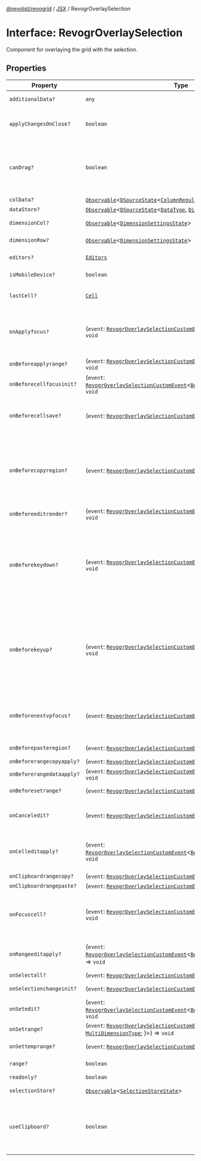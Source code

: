 [@revolist/revogrid](README.md) / [JSX](Namespace.JSX.md) / RevogrOverlaySelection

# Interface: RevogrOverlaySelection

Component for overlaying the grid with the selection.

## Properties

| Property | Type | Description | Defined in |
| ------ | ------ | ------ | ------ |
| `additionalData?` | `any` | Additional data to pass to renderer. | [src/components.d.ts:1867](https://github.com/revolist/revogrid/blob/babcd934a05d11632dc60c6964673e41a780bbb7/src/components.d.ts#L1867) |
| `applyChangesOnClose?` | `boolean` | If true applys changes when cell closes if not Escape. | [src/components.d.ts:1871](https://github.com/revolist/revogrid/blob/babcd934a05d11632dc60c6964673e41a780bbb7/src/components.d.ts#L1871) |
| `canDrag?` | `boolean` | Enable revogr-order-editor component (read more in revogr-order-editor component). Allows D&D. | [src/components.d.ts:1875](https://github.com/revolist/revogrid/blob/babcd934a05d11632dc60c6964673e41a780bbb7/src/components.d.ts#L1875) |
| `colData?` | [`Observable`](TypeAlias.Observable.md)\<[`DSourceState`](TypeAlias.DSourceState.md)\<[`ColumnRegular`](Interface.ColumnRegular.md), [`DimensionCols`](TypeAlias.DimensionCols.md)\>\> | Column data store. | [src/components.d.ts:1879](https://github.com/revolist/revogrid/blob/babcd934a05d11632dc60c6964673e41a780bbb7/src/components.d.ts#L1879) |
| `dataStore?` | [`Observable`](TypeAlias.Observable.md)\<[`DSourceState`](TypeAlias.DSourceState.md)\<[`DataType`](TypeAlias.DataType.md), [`DimensionRows`](TypeAlias.DimensionRows.md)\>\> | Row data store. | [src/components.d.ts:1883](https://github.com/revolist/revogrid/blob/babcd934a05d11632dc60c6964673e41a780bbb7/src/components.d.ts#L1883) |
| `dimensionCol?` | [`Observable`](TypeAlias.Observable.md)\<[`DimensionSettingsState`](Interface.DimensionSettingsState.md)\> | Dimension settings X. | [src/components.d.ts:1887](https://github.com/revolist/revogrid/blob/babcd934a05d11632dc60c6964673e41a780bbb7/src/components.d.ts#L1887) |
| `dimensionRow?` | [`Observable`](TypeAlias.Observable.md)\<[`DimensionSettingsState`](Interface.DimensionSettingsState.md)\> | Dimension settings Y. | [src/components.d.ts:1891](https://github.com/revolist/revogrid/blob/babcd934a05d11632dc60c6964673e41a780bbb7/src/components.d.ts#L1891) |
| `editors?` | [`Editors`](TypeAlias.Editors.md) | Custom editors register. | [src/components.d.ts:1895](https://github.com/revolist/revogrid/blob/babcd934a05d11632dc60c6964673e41a780bbb7/src/components.d.ts#L1895) |
| `isMobileDevice?` | `boolean` | Is mobile view mode. | [src/components.d.ts:1899](https://github.com/revolist/revogrid/blob/babcd934a05d11632dc60c6964673e41a780bbb7/src/components.d.ts#L1899) |
| `lastCell?` | [`Cell`](Interface.Cell.md) | Last real coordinates positions + 1. | [src/components.d.ts:1903](https://github.com/revolist/revogrid/blob/babcd934a05d11632dc60c6964673e41a780bbb7/src/components.d.ts#L1903) |
| `onApplyfocus?` | (`event`: [`RevogrOverlaySelectionCustomEvent`](Interface.RevogrOverlaySelectionCustomEvent.md)\<[`FocusRenderEvent`](Interface.FocusRenderEvent.md)\>) => `void` | Before cell get focused. To prevent the default behavior of applying the edit data, you can call `e.preventDefault()`. | [src/components.d.ts:1907](https://github.com/revolist/revogrid/blob/babcd934a05d11632dc60c6964673e41a780bbb7/src/components.d.ts#L1907) |
| `onBeforeapplyrange?` | (`event`: [`RevogrOverlaySelectionCustomEvent`](Interface.RevogrOverlaySelectionCustomEvent.md)\<[`FocusRenderEvent`](Interface.FocusRenderEvent.md)\>) => `void` | Before range applied. | [src/components.d.ts:1911](https://github.com/revolist/revogrid/blob/babcd934a05d11632dc60c6964673e41a780bbb7/src/components.d.ts#L1911) |
| `onBeforecellfocusinit?` | (`event`: [`RevogrOverlaySelectionCustomEvent`](Interface.RevogrOverlaySelectionCustomEvent.md)\<[`BeforeSaveDataDetails`](TypeAlias.BeforeSaveDataDetails.md)\>) => `void` | Before cell focus. | [src/components.d.ts:1915](https://github.com/revolist/revogrid/blob/babcd934a05d11632dc60c6964673e41a780bbb7/src/components.d.ts#L1915) |
| `onBeforecellsave?` | (`event`: [`RevogrOverlaySelectionCustomEvent`](Interface.RevogrOverlaySelectionCustomEvent.md)\<`any`\>) => `void` | Runs before cell save. Can be used to override or cancel original save. | [src/components.d.ts:1919](https://github.com/revolist/revogrid/blob/babcd934a05d11632dc60c6964673e41a780bbb7/src/components.d.ts#L1919) |
| `onBeforecopyregion?` | (`event`: [`RevogrOverlaySelectionCustomEvent`](Interface.RevogrOverlaySelectionCustomEvent.md)\<`any`\>) => `void` | Before clipboard copy happened. Validate data before copy. To prevent the default behavior of editing data and use your own implementation, call `e.preventDefault()`. | [src/components.d.ts:1923](https://github.com/revolist/revogrid/blob/babcd934a05d11632dc60c6964673e41a780bbb7/src/components.d.ts#L1923) |
| `onBeforeeditrender?` | (`event`: [`RevogrOverlaySelectionCustomEvent`](Interface.RevogrOverlaySelectionCustomEvent.md)\<[`FocusRenderEvent`](Interface.FocusRenderEvent.md)\>) => `void` | Before editor render. | [src/components.d.ts:1927](https://github.com/revolist/revogrid/blob/babcd934a05d11632dc60c6964673e41a780bbb7/src/components.d.ts#L1927) |
| `onBeforekeydown?` | (`event`: [`RevogrOverlaySelectionCustomEvent`](Interface.RevogrOverlaySelectionCustomEvent.md)\<`KeyboardEvent`\>) => `void` | Before key up event proxy, used to prevent key up trigger. If you have some custom behaviour event, use this event to check if it wasn't processed by internal logic. Call preventDefault(). | [src/components.d.ts:1931](https://github.com/revolist/revogrid/blob/babcd934a05d11632dc60c6964673e41a780bbb7/src/components.d.ts#L1931) |
| `onBeforekeyup?` | (`event`: [`RevogrOverlaySelectionCustomEvent`](Interface.RevogrOverlaySelectionCustomEvent.md)\<`KeyboardEvent`\>) => `void` | Before key down event proxy, used to prevent key down trigger. If you have some custom behaviour event, use this event to check if it wasn't processed by internal logic. Call preventDefault(). | [src/components.d.ts:1935](https://github.com/revolist/revogrid/blob/babcd934a05d11632dc60c6964673e41a780bbb7/src/components.d.ts#L1935) |
| `onBeforenextvpfocus?` | (`event`: [`RevogrOverlaySelectionCustomEvent`](Interface.RevogrOverlaySelectionCustomEvent.md)\<[`Cell`](Interface.Cell.md)\>) => `void` | Fired when change of viewport happens. Usually when we switch between pinned regions. | [src/components.d.ts:1939](https://github.com/revolist/revogrid/blob/babcd934a05d11632dc60c6964673e41a780bbb7/src/components.d.ts#L1939) |
| `onBeforepasteregion?` | (`event`: [`RevogrOverlaySelectionCustomEvent`](Interface.RevogrOverlaySelectionCustomEvent.md)\<`any`\>) => `void` | Before region paste happened. | [src/components.d.ts:1943](https://github.com/revolist/revogrid/blob/babcd934a05d11632dc60c6964673e41a780bbb7/src/components.d.ts#L1943) |
| `onBeforerangecopyapply?` | (`event`: [`RevogrOverlaySelectionCustomEvent`](Interface.RevogrOverlaySelectionCustomEvent.md)\<[`ChangedRange`](TypeAlias.ChangedRange.md)\>) => `void` | Before range copy. | [src/components.d.ts:1947](https://github.com/revolist/revogrid/blob/babcd934a05d11632dc60c6964673e41a780bbb7/src/components.d.ts#L1947) |
| `onBeforerangedataapply?` | (`event`: [`RevogrOverlaySelectionCustomEvent`](Interface.RevogrOverlaySelectionCustomEvent.md)\<[`FocusRenderEvent`](Interface.FocusRenderEvent.md)\>) => `void` | Range data apply. | [src/components.d.ts:1951](https://github.com/revolist/revogrid/blob/babcd934a05d11632dc60c6964673e41a780bbb7/src/components.d.ts#L1951) |
| `onBeforesetrange?` | (`event`: [`RevogrOverlaySelectionCustomEvent`](Interface.RevogrOverlaySelectionCustomEvent.md)\<`any`\>) => `void` | Before range selection applied. | [src/components.d.ts:1955](https://github.com/revolist/revogrid/blob/babcd934a05d11632dc60c6964673e41a780bbb7/src/components.d.ts#L1955) |
| `onCanceledit?` | (`event`: [`RevogrOverlaySelectionCustomEvent`](Interface.RevogrOverlaySelectionCustomEvent.md)\<`any`\>) => `void` | Used for editors support when editor close requested. | [src/components.d.ts:1959](https://github.com/revolist/revogrid/blob/babcd934a05d11632dc60c6964673e41a780bbb7/src/components.d.ts#L1959) |
| `onCelleditapply?` | (`event`: [`RevogrOverlaySelectionCustomEvent`](Interface.RevogrOverlaySelectionCustomEvent.md)\<[`BeforeSaveDataDetails`](TypeAlias.BeforeSaveDataDetails.md)\>) => `void` | Cell edit apply to the data source. Triggers datasource edit on the root level. | [src/components.d.ts:1963](https://github.com/revolist/revogrid/blob/babcd934a05d11632dc60c6964673e41a780bbb7/src/components.d.ts#L1963) |
| `onClipboardrangecopy?` | (`event`: [`RevogrOverlaySelectionCustomEvent`](Interface.RevogrOverlaySelectionCustomEvent.md)\<`any`\>) => `void` | Range copy. | [src/components.d.ts:1967](https://github.com/revolist/revogrid/blob/babcd934a05d11632dc60c6964673e41a780bbb7/src/components.d.ts#L1967) |
| `onClipboardrangepaste?` | (`event`: [`RevogrOverlaySelectionCustomEvent`](Interface.RevogrOverlaySelectionCustomEvent.md)\<`any`\>) => `void` | - | [src/components.d.ts:1968](https://github.com/revolist/revogrid/blob/babcd934a05d11632dc60c6964673e41a780bbb7/src/components.d.ts#L1968) |
| `onFocuscell?` | (`event`: [`RevogrOverlaySelectionCustomEvent`](Interface.RevogrOverlaySelectionCustomEvent.md)\<[`ApplyFocusEvent`](Interface.ApplyFocusEvent.md)\>) => `void` | Cell get focused. To prevent the default behavior of applying the edit data, you can call `e.preventDefault()`. | [src/components.d.ts:1972](https://github.com/revolist/revogrid/blob/babcd934a05d11632dc60c6964673e41a780bbb7/src/components.d.ts#L1972) |
| `onRangeeditapply?` | (`event`: [`RevogrOverlaySelectionCustomEvent`](Interface.RevogrOverlaySelectionCustomEvent.md)\<[`BeforeRangeSaveDataDetails`](TypeAlias.BeforeRangeSaveDataDetails.md)\>) => `void` | Range data apply. Triggers datasource edit on the root level. | [src/components.d.ts:1976](https://github.com/revolist/revogrid/blob/babcd934a05d11632dc60c6964673e41a780bbb7/src/components.d.ts#L1976) |
| `onSelectall?` | (`event`: [`RevogrOverlaySelectionCustomEvent`](Interface.RevogrOverlaySelectionCustomEvent.md)\<`any`\>) => `void` | Select all. | [src/components.d.ts:1980](https://github.com/revolist/revogrid/blob/babcd934a05d11632dc60c6964673e41a780bbb7/src/components.d.ts#L1980) |
| `onSelectionchangeinit?` | (`event`: [`RevogrOverlaySelectionCustomEvent`](Interface.RevogrOverlaySelectionCustomEvent.md)\<[`ChangedRange`](TypeAlias.ChangedRange.md)\>) => `void` | Selection range changed. | [src/components.d.ts:1984](https://github.com/revolist/revogrid/blob/babcd934a05d11632dc60c6964673e41a780bbb7/src/components.d.ts#L1984) |
| `onSetedit?` | (`event`: [`RevogrOverlaySelectionCustomEvent`](Interface.RevogrOverlaySelectionCustomEvent.md)\<[`BeforeSaveDataDetails`](TypeAlias.BeforeSaveDataDetails.md)\>) => `void` | Set edit cell. | [src/components.d.ts:1988](https://github.com/revolist/revogrid/blob/babcd934a05d11632dc60c6964673e41a780bbb7/src/components.d.ts#L1988) |
| `onSetrange?` | (`event`: [`RevogrOverlaySelectionCustomEvent`](Interface.RevogrOverlaySelectionCustomEvent.md)\<[`RangeArea`](TypeAlias.RangeArea.md) & \{ `type`: [`MultiDimensionType`](TypeAlias.MultiDimensionType.md); \}\>) => `void` | Set range. | [src/components.d.ts:1992](https://github.com/revolist/revogrid/blob/babcd934a05d11632dc60c6964673e41a780bbb7/src/components.d.ts#L1992) |
| `onSettemprange?` | (`event`: [`RevogrOverlaySelectionCustomEvent`](Interface.RevogrOverlaySelectionCustomEvent.md)\<[`TempRange`](TypeAlias.TempRange.md)\>) => `void` | Set temp range area during autofill. | [src/components.d.ts:1996](https://github.com/revolist/revogrid/blob/babcd934a05d11632dc60c6964673e41a780bbb7/src/components.d.ts#L1996) |
| `range?` | `boolean` | Range selection allowed. | [src/components.d.ts:2000](https://github.com/revolist/revogrid/blob/babcd934a05d11632dc60c6964673e41a780bbb7/src/components.d.ts#L2000) |
| `readonly?` | `boolean` | Readonly mode. | [src/components.d.ts:2004](https://github.com/revolist/revogrid/blob/babcd934a05d11632dc60c6964673e41a780bbb7/src/components.d.ts#L2004) |
| `selectionStore?` | [`Observable`](TypeAlias.Observable.md)\<[`SelectionStoreState`](TypeAlias.SelectionStoreState.md)\> | Selection, range, focus. | [src/components.d.ts:2008](https://github.com/revolist/revogrid/blob/babcd934a05d11632dc60c6964673e41a780bbb7/src/components.d.ts#L2008) |
| `useClipboard?` | `boolean` | Enable revogr-clipboard component (read more in revogr-clipboard component). Allows copy/paste. | [src/components.d.ts:2012](https://github.com/revolist/revogrid/blob/babcd934a05d11632dc60c6964673e41a780bbb7/src/components.d.ts#L2012) |
